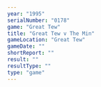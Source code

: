 ```yaml
---
year: "1995"
serialNumber: "0178" 
game: "Great Tew"
title: "Great Tew v The Min"
gameLocation: "Great Tew"
gameDate: ""
shortReport: ""
result: ""
resultType: ""
type: "game"
---
```

